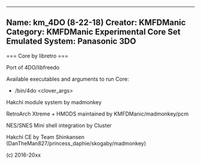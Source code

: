 -----------------------
Name: km_4DO (8-22-18)
Creator: KMFDManic
Category: KMFDManic Experimental Core Set
Emulated System: Panasonic 3DO
-----------------------
=== Core by libretro ===

Port of 4DO/libfreedo

Available executables and arguments to run Core:
- /bin/4do <rom> <clover_args>

Hakchi module system by madmonkey

RetroArch Xtreme + HMODS maintained by KMFDManic/madmonkey/pcm

NES/SNES Mini shell integration by Cluster

Hakchi CE by Team Shinkansen (DanTheMan827/princess_daphie/skogaby/madmonkey)

(c) 2016-20xx
